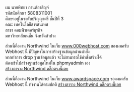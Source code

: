 <a>ผม นายพิทยา กานต์อาสิญจ์</a><br>
<a>รหัสนักศึกษา 5808311001</a><br>
<a>ศึกษาอยู่ในระดับปริญญาตรี ชั้นปีที่ 3<br>
<a>คณะ เทคโนโลยีสารสนเทศ</a><br>
<a>สาขา คอมพิวเตอร์ธุรกิจ</a><br>
<a>มหาวิทยาลัยเนชั่น จังหวัดสำปาง</a><br>

<a>ส่วนนี้คืองาน Northwind ในเว็บ www.000webhost.com ของผมครับ</a><br>
<a>Webhost นี้ มีปัญหาในการสร้างฐานข้อมูลผ่านคำสั่ง</a><br>
<a>หากทำการ drop ฐานข้อมูลแล้ว จะไม่สามารถใช้คำสั่งสร้างได้</a><br>
<a>ต้องเข้าไปสร้างฐานข้อมูลใหม่ใน phpmyadmin เอง</a><br>
<a href="https://pittayatest.000webhostapp.com/Northwind/NorthWind_All/Select_tb.php">สร้างตาราง Northwind คลิ๊กตรงนี้เลย</a>

<a>ส่วนนี้คืองาน Northwind ในเว็บ www.awardspace.com ของผมครับ</a><br>
<a>Webhost นี้ ทำงานได้ตามปกติ</a>
<a href="pittayatest.atwebpages.com/Northwind/NorthWind_All/Select_tb.php">สร้างตาราง Northwind คลิ๊กตรงนี้เลย</a>

